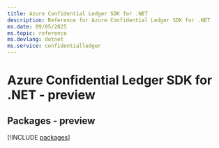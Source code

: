 ```yaml
---
title: Azure Confidential Ledger SDK for .NET
description: Reference for Azure Confidential Ledger SDK for .NET
ms.date: 09/05/2025
ms.topic: reference
ms.devlang: dotnet
ms.service: confidentialledger
---
```

# Azure Confidential Ledger SDK for .NET - preview
## Packages - preview
[!INCLUDE [packages](confidential-ledger-index.md)]
